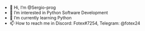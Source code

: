 - 👋 Hi, I’m @Sergio-prog
- 👀 I’m interested in Python Software Development
- 🌱 I’m currently learning Python
- 📫 How to reach me in Discord: Fotex#7254, Telegram: @fotex24

<!---
Sergio-prog/Sergio-prog is a ✨ special ✨ repository because its `README.md` (this file) appears on your GitHub profile.
You can click the Preview link to take a look at your changes.
--->
